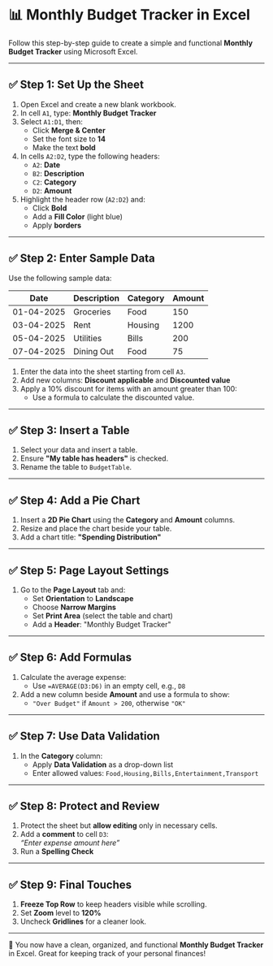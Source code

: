 # 📊 Monthly Budget Tracker in Excel

Follow this step-by-step guide to create a simple and functional **Monthly Budget Tracker** using Microsoft Excel.

---

## ✅ Step 1: Set Up the Sheet

1. Open Excel and create a new blank workbook.
2. In cell `A1`, type: **Monthly Budget Tracker**
3. Select `A1:D1`, then:
   - Click **Merge & Center**
   - Set the font size to **14**
   - Make the text **bold**
4. In cells `A2:D2`, type the following headers:
   - `A2`: **Date**
   - `B2`: **Description**
   - `C2`: **Category**
   - `D2`: **Amount**
5. Highlight the header row (`A2:D2`) and:
   - Click **Bold**
   - Add a **Fill Color** (light blue)
   - Apply **borders**

---

## ✅ Step 2: Enter Sample Data

Use the following sample data:

| Date       | Description | Category | Amount |
|------------|-------------|----------|--------|
| 01-04-2025 | Groceries   | Food     | 150    |
| 03-04-2025 | Rent        | Housing  | 1200   |
| 05-04-2025 | Utilities   | Bills    | 200    |
| 07-04-2025 | Dining Out  | Food     | 75     |

1. Enter the data into the sheet starting from cell `A3`.
2. Add new columns: **Discount applicable** and **Discounted value**
3. Apply a 10% discount for items with an amount greater than 100:
   - Use a formula to calculate the discounted value.

---

## ✅ Step 3: Insert a Table

1. Select your data and insert a table.
2. Ensure **"My table has headers"** is checked.
3. Rename the table to `BudgetTable`.

---

## ✅ Step 4: Add a Pie Chart

1. Insert a **2D Pie Chart** using the **Category** and **Amount** columns.
2. Resize and place the chart beside your table.
3. Add a chart title: **"Spending Distribution"**

---

## ✅ Step 5: Page Layout Settings

1. Go to the **Page Layout** tab and:
   - Set **Orientation** to **Landscape**
   - Choose **Narrow Margins**
   - Set **Print Area** (select the table and chart)
   - Add a **Header**: "Monthly Budget Tracker"

---

## ✅ Step 6: Add Formulas

1. Calculate the average expense:
   - Use `=AVERAGE(D3:D6)` in an empty cell, e.g., `D8`
2. Add a new column beside **Amount** and use a formula to show:
   - `"Over Budget"` if `Amount > 200`, otherwise `"OK"`

---

## ✅ Step 7: Use Data Validation

1. In the **Category** column:
   - Apply **Data Validation** as a drop-down list
   - Enter allowed values: `Food,Housing,Bills,Entertainment,Transport`

---

## ✅ Step 8: Protect and Review

1. Protect the sheet but **allow editing** only in necessary cells.
2. Add a **comment** to cell `D3`:  
   _“Enter expense amount here”_
3. Run a **Spelling Check**

---

## ✅ Step 9: Final Touches

1. **Freeze Top Row** to keep headers visible while scrolling.
2. Set **Zoom** level to **120%**
3. Uncheck **Gridlines** for a cleaner look.

---

📁 You now have a clean, organized, and functional **Monthly Budget Tracker** in Excel. Great for keeping track of your personal finances!
